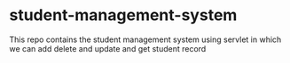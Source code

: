 # student-management-system
This repo contains the student management system using servlet in which we can add delete and update and get student record
